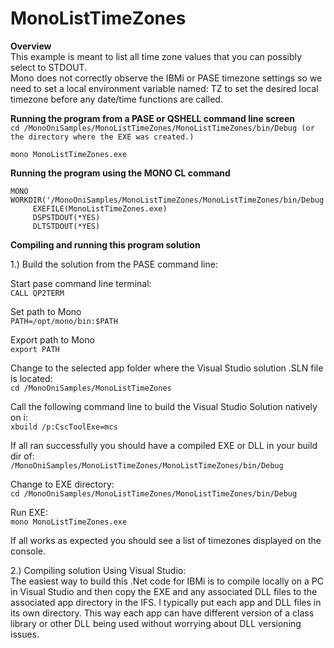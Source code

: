 ﻿# MonoListTimeZones

**Overview**<br>
This example is meant to list all time zone values that you can possibly select to STDOUT.<br>
Mono does not correctly observe the IBMi or PASE timezone settings so we need to set a local
environment variable named: TZ to set the desired local timezone before any date/time functions are called.

**Running the program from a PASE or QSHELL command line screen**<br>
`cd /MonoOniSamples/MonoListTimeZones/MonoListTimeZones/bin/Debug (or the directory where the EXE was created.)`

`mono MonoListTimeZones.exe`

**Running the program using the MONO CL command**<br>
```
MONO WORKDIR('/MonoOniSamples/MonoListTimeZones/MonoListTimeZones/bin/Debug')   
     EXEFILE(MonoListTimeZones.exe)                 
     DSPSTDOUT(*YES)                             
     DLTSTDOUT(*YES)
```
**Compiling and running this program solution**<br>

1.) Build the solution from the PASE command line:

Start pase command line terminal:<br>
`CALL QP2TERM`

Set path to Mono<br>
`PATH=/opt/mono/bin:$PATH`

Export path to Mono<br>
`export PATH`

Change to the selected app folder where the Visual Studio solution .SLN file is located:<br>
`cd /MonoOniSamples/MonoListTimeZones`

Call the following command line to build the Visual Studio Solution natively on i:<br>
`xbuild /p:CscToolExe=mcs`

If all ran successfully you should have a compiled EXE or DLL in your build dir of:<br>
`/MonoOniSamples/MonoListTimeZones/MonoListTimeZones/bin/Debug`

Change to EXE directory:<br>
`cd /MonoOniSamples/MonoListTimeZones/MonoListTimeZones/bin/Debug`

Run EXE:<br>
`mono MonoListTimeZones.exe`

If all works as expected you should see a list of timezones displayed on the console. 

2.) Compiling solution Using Visual Studio:<br>
The easiest way to build this .Net code for IBMi is to compile locally on a PC in Visual Studio
and then copy the EXE and any associated DLL files to the associated app directory in the IFS. 
I typically put each app and DLL files in its own directory. This way each app can have different
version of a class library or other DLL being used without worrying about DLL versioning issues.
